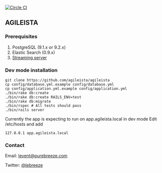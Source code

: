 [![Circle CI](https://circleci.com/gh/levent/agileista.svg?style=svg)](https://circleci.com/gh/levent/agileista)

## AGILEISTA

### Prerequisites

1. PostgreSQL (9.1.x or 9.2.x)
2. Elastic Search (0.9.x)
3. [Streaming server](https://github.com/agileista/pubsub-server)

### Dev mode installation

```
git clone https://github.com/agileista/agileista
cp config/database.yml.example config/database.yml
cp config/application.yml.example config/application.yml
./bin/rake db:create
./bin/rake db:create RAILS_ENV=test
./bin/rake db:migrate
./bin/rspec # All tests should pass
./bin/rails server
```

Currently the app is expecting to run on app.agileista.local in dev mode
Edit /etc/hosts and add

```
127.0.0.1 app.agileista.local
```

### Contact

Email: [levent@purebreeze.com](mailto:levent@purebreeze.com)

Twitter: [@lebreeze](http://twitter.com/lebreeze)
